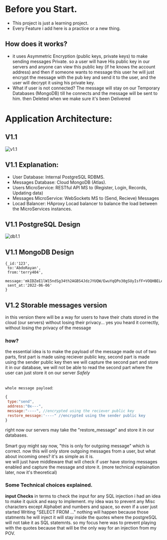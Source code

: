 # Before you Start.
- This project is just a learning project.
- Every Feature i add here is a practice or a new thing.

## How does it works?
- it uses Asymmetric Encryption (public keys, private keys) to make sending messages Private. so a user will have His public key in our servers and anyone can view this public key (if he knows the account address) and then if someone wants to message this user he will just encrypt the message with the pub key and send it to the user, and the user will decrypt it using his private key.
- What if user is not connected? The message will stay on our Temporary Databases (MongoDB) till he connects and the message will be sent to him. then Deleted when we make sure it's been Delivered

# Application Architecture:
## V1.1
![v1.1](https://user-images.githubusercontent.com/44875260/174115483-70ddce68-243f-48a8-8175-768b767cc7d7.png)
## V1.1 Explanation:
- User Database: Internal PostgreSQL RDBMS.
- Messages Database: Cloud MongoDB (Atlas).
- Users MicroService: RESTful API MS to (Register, Login, Records, Updating data)
- Messages MicroService: WebSockets MS to (Send, Recieve) Messages
- Locad Balancer: HAproxy Locad balancer to balance the load between the MicroServices instances. 
## V1.1 PostgreSQL Design
![db1.1](https://i.imgur.com/Ifp05tK.png)
## V1.1 MongoDB Design
```JS
{_id:'123',
 to:'AbdoRayan',
 from:'terry404',
 message:'mkIDZeE1lW15ndSg34th2AGBS4JdzJYUQW/EwuYqQPo30gSUyIsfF+VOQHBELeMfHhX0HDHKt/+m0OV4KCeWO1GMhwZofDXHA6EXCpwcapMN0u53GsTy5RbajpAAYXrxsGaBB8WFuYn0jKQGxC8Kf8dF+JiqGa0g2ZLDi0t4Kws=',
 sent_at:'2022-06-06'
}
```
## V1.2 Storable messages version
in this version there will be a way for users to have their chats stored in the cloud (our servers) without losing their privacy... yes you heard it correctly, without losing the privacy of the message
### how?
the essential idea is to make the payload of the message made out of two parts, first part is made using reciever public key, second part is made using the sender public key then we will capture the second part and store it in our database, we will not be able to read the second part where the user can just store it on our server *Safely*</br></br>

`whole message payload`:
```js
{
 type:"send",
 address:"0x---",
 message:"----", //encrypted using the reciever public key
 restore_message:'----" //encrypted using the sender public key
}
```
right now our servers may take the "restore_message" and store it in our databases.</br></br>
Smart guy might say now, "this is only for outgoing message" which is correct.
now this will only store outgoing messages from a user, but what about incoming ones? it's as simple as it is.<br>
we will just have middleware that will check if user have storing messages enabled and capture the message and store it. (more technical explaination later, now it's theoretical)
### Some Technical choices explained.
**input Checks** in terms to check the input for any SQL injection i had an idea to make it quick and easy to implement. my idea was to prevent any Misc characters except Alphabet and numbers and space, so even if a user just started Writing "SELECT FROM ..." nothing will happen because those statments he will inject it will stay inside the quotes where the postgreSQL will not take it as SQL statemnts. so my focus here was to prevent playing with the quotes because that will be the only way for an injection from my POV.
